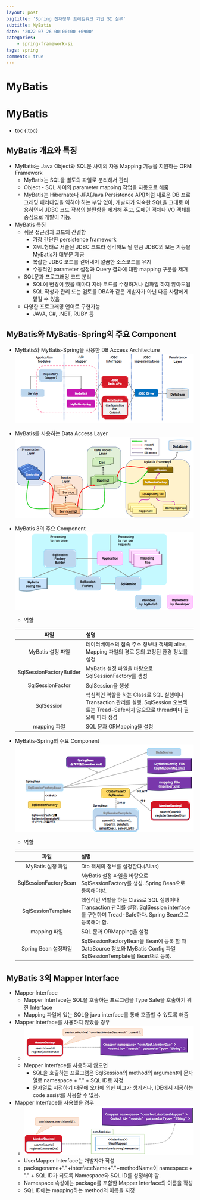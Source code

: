 ```yaml
---
layout: post
bigtitle: 'Spring 전자정부 프레임워크 기반 SI 실무'
subtitle: MyBatis
date: '2022-07-26 00:00:00 +0900'
categories:
    - spring-framework-si
tags: spring
comments: true
---
```


# MyBatis

# MyBatis
* toc
{:toc}

## MyBatis 개요와 특징
+ MyBatis는 Java Object와 SQL문 사이의 자동 Mapping 기능을 지원하는 ORM Framework
  + MyBatis는 SQL을 별도의 파일로 분리해서 관리
  + Object - SQL 사이의 parameter mapping 작업을 자동으로 해줌
  + MyBatis는 Hibernate나 JPA(Java Persistence API)처럼 새로운 DB 프로그래밍 패러다임을 익혀야 하는 부담 없이, 개발자가 익숙한 SQL을 그대로 이용하면서 JDBC 코드 작성의 불편함을 제거해 주고, 도메인 객체나 VO 객체를 중심으로 개발이 가능.
+ MyBatis 특징
  + 쉬운 접근성과 코드의 간결함
    + 가장 간단한 persistence framework
    + XML형태로 서술된 JDBC 코드라 생각해도 될 만큼 JDBC의 모든 기능을 MyBatis가 대부분 제공
    + 복잡한 JDBC 코드를 걷어내며 깔끔한 소스코드를 유지
    + 수동적인 parameter 설정과 Query 결과에 대한 mapping 구문을 제거
  + SQL문과 프로그래밍 코드 분리
    + SQL에 변경이 있을 때마다 자바 코드를 수정하거나 컴파일 하지 않아도됨
    + SQL 작성과 관리 또는 검토를 DBA와 같은 개발자가 아닌 다른 사람에게 맡길 수 있음
  + 다양한 프로그래밍 언어로 구현가능
    + JAVA, C#, .NET, RUBY 등

## MyBatis와 MyBatis-Spring의 주요 Component 
+ MyBatis와 MyBatis-Spring을 사용한 DB Access Architecture
![mybatis](/assets/img/springFramework/mybatis.png)
+ MyBatis를 사용하는 Data Access Layer
![mybatis](/assets/img/springFramework/mybatis2.png)
+ MyBatis 3의 주요 Component
![mybatis](/assets/img/springFramework/mybatis3.png)
  + 역할
  
  | 파일                         |                                                  설명                                                   |
  |:----------------------------:|-----------------------------------------------------------------------------------------------------|
  | MyBatis 설정 파일              |                     데이터베이스의 접속 주소 정보나 객체의 alias, Mapping 파일의 경로 등의 고정된 환경 정보를 설정                      |
  | SqlSessionFactoryBuilder   |                               MyBatis 설정 파일을 바탕으로 SqlSessionFactory를 생성                               | 
  | SqlSessionFactor           |                                            SqlSession을 생성                                             | 
  | SqlSession                 | 핵심적인 역할을 하는 Class로 SQL 실행이나 Transaction 관리를 실행. SqlSession 오브젝트는 Tread-Safe하지 않으므로 thread마다 필요에 따라 생성 | 
  | mapping 파일                 |                                         SQL 문과 ORMapping을 설정                                          |
+ MyBatis-Spring의 주요 Component
![mybatis](/assets/img/springFramework/mybatis4.png)
  + 역할
  
  | 파일                    | 설명                                                                                                            |
  |:-----------------------:|----------------------------------------------------------------------------------------------------------------|
  | MyBatis 설정 파일         | Dto 객체의 정보를 설정한다.(Alias)                                                                                      |
  | SqlSessionFactoryBean | MyBatis 설정 파일을 바탕으로 SqlSessionFactory를 생성. Spring Bean으로 등록해야함.                                               |
  | SqlSessionTemplate    | 핵심적인 역할을 하는 Class로 SQL 실행이나 Transaction 관리를 실행. SqlSession interface를 구현하며 Tread-Safe하다. Spring Bean으로 등록해야 함. | 
  | mapping 파일            | SQL 문과 ORMapping을 설정                                                                                          |
  | Spring Bean 설정파일      | SqlSessionFactoryBean을 Bean에 등록 할 때 DataSource 정보와 MyBatis Config 파일 SqlSessionTemplate을 Bean으로 등록.           |

## MyBatis 3의 Mapper Interface
+ Mapper Interface
  + Mapper Interface는 SQL을 호출하는 프로그램을 Type Safe을 호출하기 위한 Interface
  + Mapping 파일에 있는 SQL을 java interface를 통해 호출할 수 있도록 해줌
+ Mapper Interface를 사용하지 않았을 경우
  + ![mybatis](/assets/img/springFramework/mybatis5.png)
  + Mepper Interface를 사용하지 않으면
    + SQL을 호출하는 프로그램은 SqlSession의 method의 argument에 문자열로 namespace + "." + SQL ID로 지정
    + 문자열로 지정하기 때문에 오타에 의한 버그가 생기거나, IDE에서 제공하는 code assist를 사용할 수 없음.
+ Mapper Interface를 사용했을 경우
  + ![mybatis](/assets/img/springFramework/mybatis6.png)
  + UserMapper Interface는 개발자가 작성
  + packagename+"."+interfaceName+"."+methodName이 namespace + "." + SQL ID가 되도록 Namespace와 SQL ID를 성정해야 함.
  + Namespace 속성에는 package를 포함한 Mapper Interface의 이름을 작성
  + SQL ID에는 mapping하는 method의 이름을 지정
